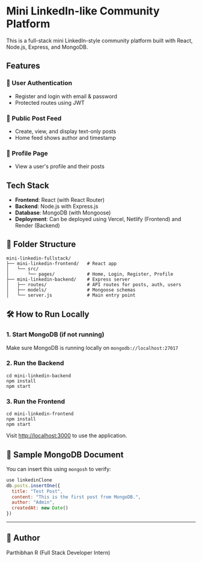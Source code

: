 # Mini LinkedIn-like Community Platform

This is a full-stack mini LinkedIn-style community platform built with React, Node.js, Express, and MongoDB.

## Features

### 🔐 User Authentication
- Register and login with email & password
- Protected routes using JWT

### 📝 Public Post Feed
- Create, view, and display text-only posts
- Home feed shows author and timestamp

### 👤 Profile Page
- View a user's profile and their posts

## Tech Stack
- **Frontend**: React (with React Router)
- **Backend**: Node.js with Express.js
- **Database**: MongoDB (with Mongoose)
- **Deployment**: Can be deployed using Vercel, Netlify (Frontend) and Render (Backend)

## 📁 Folder Structure
```
mini-linkedin-fullstack/
├── mini-linkedin-frontend/   # React app
│   └── src/
│       └── pages/            # Home, Login, Register, Profile
├── mini-linkedin-backend/    # Express server
│   ├── routes/               # API routes for posts, auth, users
│   ├── models/               # Mongoose schemas
│   └── server.js             # Main entry point
```

## 🛠️ How to Run Locally

### 1. Start MongoDB (if not running)
Make sure MongoDB is running locally on `mongodb://localhost:27017`

### 2. Run the Backend
```
cd mini-linkedin-backend
npm install
npm start
```

### 3. Run the Frontend
```
cd mini-linkedin-frontend
npm install
npm start
```

Visit [http://localhost:3000](http://localhost:3000) to use the application.

## 🌱 Sample MongoDB Document
You can insert this using `mongosh` to verify:
```js
use linkedinClone
db.posts.insertOne({
  title: "Test Post",
  content: "This is the first post from MongoDB.",
  author: "Admin",
  createdAt: new Date()
})
```

---

## 👤 Author
Parthibhan R (Full Stack Developer Intern)